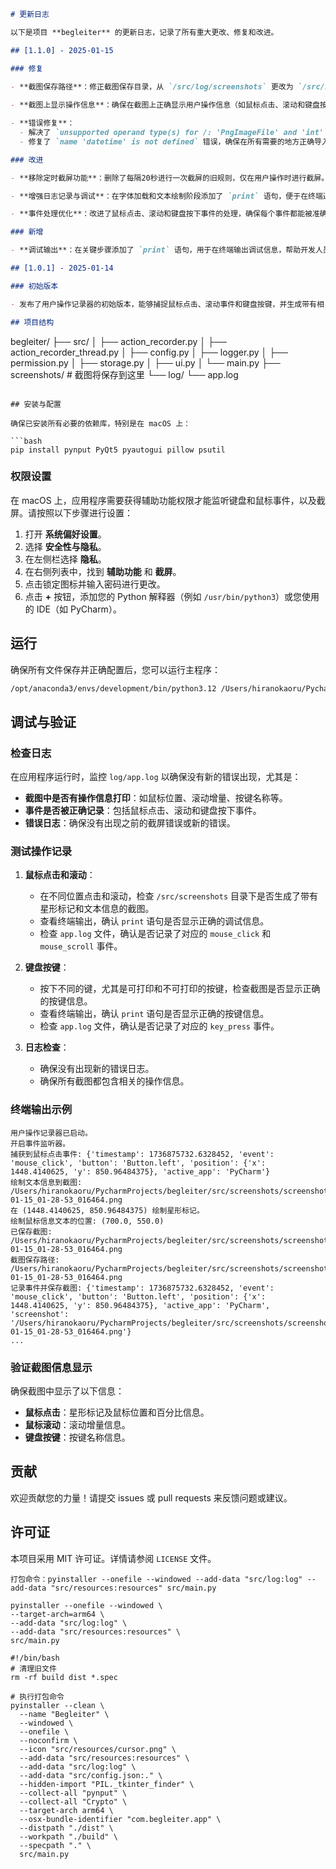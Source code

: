 ```markdown
# 更新日志

以下是项目 **begleiter** 的更新日志，记录了所有重大更改、修复和改进。

## [1.1.0] - 2025-01-15

### 修复

- **截图保存路径**：修正截图保存目录，从 `/src/log/screenshots` 更改为 `/src/screenshots`，确保截图保存在正确的位置。
  
- **截图上显示操作信息**：确保在截图上正确显示用户操作信息（如鼠标点击、滚动和键盘按键）。使用默认字体，并在字体加载和文本绘制阶段添加了 `print` 语句以便调试。

- **错误修复**：
  - 解决了 `unsupported operand type(s) for /: 'PngImageFile' and 'int'` 错误，确保在算术运算中操作数类型正确。
  - 修复了 `name 'datetime' is not defined` 错误，确保在所有需要的地方正确导入和引用 `datetime` 模块。

### 改进

- **移除定时截屏功能**：删除了每隔20秒进行一次截屏的旧规则，仅在用户操作时进行截屏。

- **增强日志记录与调试**：在字体加载和文本绘制阶段添加了 `print` 语句，便于在终端追踪执行情况，确保截图上正确显示操作信息。

- **事件处理优化**：改进了鼠标点击、滚动和键盘按下事件的处理，确保每个事件都能被准确记录并在截图上注释相关信息。

### 新增

- **调试输出**：在关键步骤添加了 `print` 语句，用于在终端输出调试信息，帮助开发人员确认代码执行情况。

## [1.0.1] - 2025-01-14

### 初始版本

- 发布了用户操作记录器的初始版本，能够捕捉鼠标点击、滚动事件和键盘按键，并生成带有相关操作信息的截图。

## 项目结构

```
begleiter/
├── src/
│   ├── action_recorder.py
│   ├── action_recorder_thread.py
│   ├── config.py
│   ├── logger.py
│   ├── permission.py
│   ├── storage.py
│   ├── ui.py
│   └── main.py
├── screenshots/  # 截图将保存到这里
└── log/
    └── app.log
```

## 安装与配置

确保已安装所有必要的依赖库，特别是在 macOS 上：

```bash
pip install pynput PyQt5 pyautogui pillow psutil
```

### 权限设置

在 macOS 上，应用程序需要获得辅助功能权限才能监听键盘和鼠标事件，以及截屏。请按照以下步骤进行设置：

1. 打开 **系统偏好设置**。
2. 选择 **安全性与隐私**。
3. 在左侧栏选择 **隐私**。
4. 在右侧列表中，找到 **辅助功能** 和 **截屏**。
5. 点击锁定图标并输入密码进行更改。
6. 点击 **+** 按钮，添加您的 Python 解释器（例如 `/usr/bin/python3`）或您使用的 IDE（如 PyCharm）。

## 运行

确保所有文件保存并正确配置后，您可以运行主程序：

```bash
/opt/anaconda3/envs/development/bin/python3.12 /Users/hiranokaoru/PycharmProjects/begleiter/src/main.py
```

## 调试与验证

### 检查日志

在应用程序运行时，监控 `log/app.log` 以确保没有新的错误出现，尤其是：

- **截图中是否有操作信息打印**：如鼠标位置、滚动增量、按键名称等。
- **事件是否被正确记录**：包括鼠标点击、滚动和键盘按下事件。
- **错误日志**：确保没有出现之前的截屏错误或新的错误。

### 测试操作记录

1. **鼠标点击和滚动**：
   - 在不同位置点击和滚动，检查 `/src/screenshots` 目录下是否生成了带有星形标记和文本信息的截图。
   - 查看终端输出，确认 `print` 语句是否显示正确的调试信息。
   - 检查 `app.log` 文件，确认是否记录了对应的 `mouse_click` 和 `mouse_scroll` 事件。

2. **键盘按键**：
   - 按下不同的键，尤其是可打印和不可打印的按键，检查截图是否显示正确的按键信息。
   - 查看终端输出，确认 `print` 语句是否显示正确的按键信息。
   - 检查 `app.log` 文件，确认是否记录了对应的 `key_press` 事件。

3. **日志检查**：
   - 确保没有出现新的错误日志。
   - 确保所有截图都包含相关的操作信息。

### 终端输出示例

```plaintext
用户操作记录器已启动。
开启事件监听器。
捕获到鼠标点击事件: {'timestamp': 1736875732.6328452, 'event': 'mouse_click', 'button': 'Button.left', 'position': {'x': 1448.4140625, 'y': 850.96484375}, 'active_app': 'PyCharm'}
绘制文本信息到截图: /Users/hiranokaoru/PycharmProjects/begleiter/src/screenshots/screenshot_2025-01-15_01-28-53_016464.png
在 (1448.4140625, 850.96484375) 绘制星形标记。
绘制鼠标信息文本的位置: (700.0, 550.0)
已保存截图: /Users/hiranokaoru/PycharmProjects/begleiter/src/screenshots/screenshot_2025-01-15_01-28-53_016464.png
截图保存路径: /Users/hiranokaoru/PycharmProjects/begleiter/src/screenshots/screenshot_2025-01-15_01-28-53_016464.png
记录事件并保存截图: {'timestamp': 1736875732.6328452, 'event': 'mouse_click', 'button': 'Button.left', 'position': {'x': 1448.4140625, 'y': 850.96484375}, 'active_app': 'PyCharm', 'screenshot': '/Users/hiranokaoru/PycharmProjects/begleiter/src/screenshots/screenshot_2025-01-15_01-28-53_016464.png'}
...
```

### 验证截图信息显示

确保截图中显示了以下信息：

- **鼠标点击**：星形标记及鼠标位置和百分比信息。
- **鼠标滚动**：滚动增量信息。
- **键盘按键**：按键名称信息。

## 贡献

欢迎贡献您的力量！请提交 issues 或 pull requests 来反馈问题或建议。

## 许可证

本项目采用 MIT 许可证。详情请参阅 `LICENSE` 文件。
```
打包命令：pyinstaller --onefile --windowed --add-data "src/log:log" --add-data "src/resources:resources" src/main.py

pyinstaller --onefile --windowed \
--target-arch=arm64 \
--add-data "src/log:log" \
--add-data "src/resources:resources" \
src/main.py

#!/bin/bash
# 清理旧文件
rm -rf build dist *.spec

# 执行打包命令
pyinstaller --clean \
  --name "Begleiter" \
  --windowed \
  --onefile \
  --noconfirm \
  --icon "src/resources/cursor.png" \
  --add-data "src/resources:resources" \
  --add-data "src/log:log" \
  --add-data "src/config.json:." \
  --hidden-import "PIL._tkinter_finder" \
  --collect-all "pynput" \
  --collect-all "Crypto" \
  --target-arch arm64 \
  --osx-bundle-identifier "com.begleiter.app" \
  --distpath "./dist" \
  --workpath "./build" \
  --specpath "." \
  src/main.py